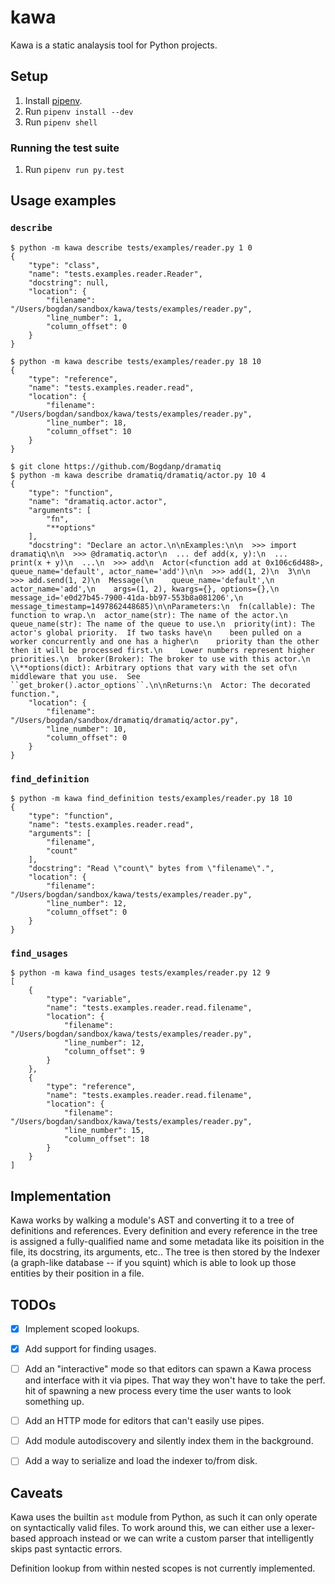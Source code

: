 # kawa

Kawa is a static analaysis tool for Python projects.

## Setup

1. Install [pipenv][pipenv].
1. Run `pipenv install --dev`
1. Run `pipenv shell`

### Running the test suite

1. Run `pipenv run py.test`


## Usage examples


### `describe`

```
$ python -m kawa describe tests/examples/reader.py 1 0
{
    "type": "class",
    "name": "tests.examples.reader.Reader",
    "docstring": null,
    "location": {
        "filename": "/Users/bogdan/sandbox/kawa/tests/examples/reader.py",
        "line_number": 1,
        "column_offset": 0
    }
}
```

```
$ python -m kawa describe tests/examples/reader.py 18 10
{
    "type": "reference",
    "name": "tests.examples.reader.read",
    "location": {
        "filename": "/Users/bogdan/sandbox/kawa/tests/examples/reader.py",
        "line_number": 18,
        "column_offset": 10
    }
}
```

```
$ git clone https://github.com/Bogdanp/dramatiq
$ python -m kawa describe dramatiq/dramatiq/actor.py 10 4
{
    "type": "function",
    "name": "dramatiq.actor.actor",
    "arguments": [
        "fn",
        "**options"
    ],
    "docstring": "Declare an actor.\n\nExamples:\n\n  >>> import dramatiq\n\n  >>> @dramatiq.actor\n  ... def add(x, y):\n  ...   print(x + y)\n  ...\n  >>> add\n  Actor(<function add at 0x106c6d488>, queue_name='default', actor_name='add')\n\n  >>> add(1, 2)\n  3\n\n  >>> add.send(1, 2)\n  Message(\n    queue_name='default',\n    actor_name='add',\n    args=(1, 2), kwargs={}, options={},\n    message_id='e0d27b45-7900-41da-bb97-553b8a081206',\n    message_timestamp=1497862448685)\n\nParameters:\n  fn(callable): The function to wrap.\n  actor_name(str): The name of the actor.\n  queue_name(str): The name of the queue to use.\n  priority(int): The actor's global priority.  If two tasks have\n    been pulled on a worker concurrently and one has a higher\n    priority than the other then it will be processed first.\n    Lower numbers represent higher priorities.\n  broker(Broker): The broker to use with this actor.\n  \\**options(dict): Arbitrary options that vary with the set of\n    middleware that you use.  See ``get_broker().actor_options``.\n\nReturns:\n  Actor: The decorated function.",
    "location": {
        "filename": "/Users/bogdan/sandbox/dramatiq/dramatiq/actor.py",
        "line_number": 10,
        "column_offset": 0
    }
}
```

### `find_definition`

```
$ python -m kawa find_definition tests/examples/reader.py 18 10
{
    "type": "function",
    "name": "tests.examples.reader.read",
    "arguments": [
        "filename",
        "count"
    ],
    "docstring": "Read \"count\" bytes from \"filename\".",
    "location": {
        "filename": "/Users/bogdan/sandbox/kawa/tests/examples/reader.py",
        "line_number": 12,
        "column_offset": 0
    }
}
```

### `find_usages`

```
$ python -m kawa find_usages tests/examples/reader.py 12 9
[
    {
        "type": "variable",
        "name": "tests.examples.reader.read.filename",
        "location": {
            "filename": "/Users/bogdan/sandbox/kawa/tests/examples/reader.py",
            "line_number": 12,
            "column_offset": 9
        }
    },
    {
        "type": "reference",
        "name": "tests.examples.reader.read.filename",
        "location": {
            "filename": "/Users/bogdan/sandbox/kawa/tests/examples/reader.py",
            "line_number": 15,
            "column_offset": 18
        }
    }
]
```


## Implementation

Kawa works by walking a module's AST and converting it to a tree of
definitions and references.  Every definition and every reference in
the tree is assigned a fully-qualified name and some metadata like its
poisition in the file, its docstring, its arguments, etc..  The tree
is then stored by the Indexer (a graph-like database -- if you squint)
which is able to look up those entities by their position in a file.


## TODOs

* [x] Implement scoped lookups.
* [x] Add support for finding usages.
* [ ] Add an "interactive" mode so that editors can spawn a Kawa
  process and interface with it via pipes.  That way they won't have
  to take the perf. hit of spawning a new process every time the user
  wants to look something up.
* [ ] Add an HTTP mode for editors that can't easily use pipes.
* [ ] Add module autodiscovery and silently index them in the
  background.
* [ ] Add a way to serialize and load the indexer to/from disk.


## Caveats

Kawa uses the builtin `ast` module from Python, as such it can only
operate on syntactically valid files.  To work around this, we can
either use a lexer-based approach instead or we can write a custom
parser that intelligently skips past syntactic errors.

Definition lookup from within nested scopes is not currently
implemented.


[pipenv]: https://docs.pipenv.org/#install-pipenv-today
